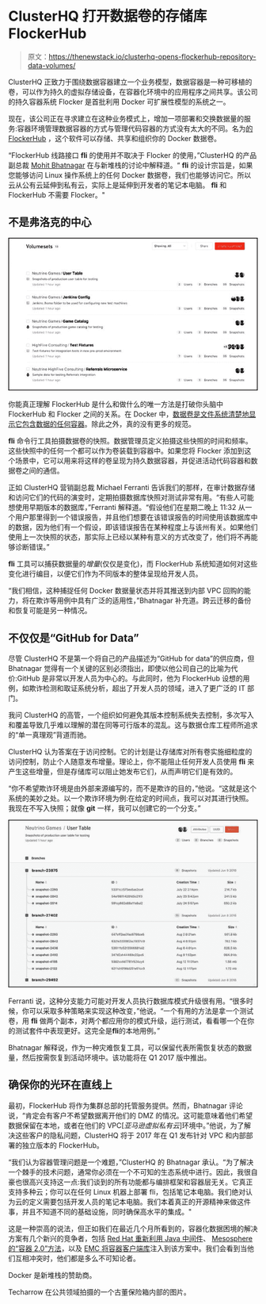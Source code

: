 # ClusterHQ 打开数据卷的存储库 FlockerHub

> 原文：<https://thenewstack.io/clusterhq-opens-flockerhub-repository-data-volumes/>

ClusterHQ 正致力于围绕数据容器建立一个业务模型，数据容器是一种可移植的卷，可以作为持久的虚拟存储设备，在容器化环境中的应用程序之间共享。该公司的持久容器系统 Flocker 是首批利用 Docker 可扩展性模型的系统之一。

现在，该公司正在寻求建立在这种业务模式上，增加一项部署和交换数据量的服务:容器环境管理数据容器的方式与管理代码容器的方式没有太大的不同。名为[的 FlockerHub](https://clusterhq.com/flockerhub/introduction/) ，这个软件可以存储、共享和组织你的 Docker 数据卷。

“FlockerHub 线路接口 **fli** 的使用并不取决于 Flocker 的使用，”ClusterHQ 的产品副总裁 [Mohit Bhatnagar](https://twitter.com/mobhat) 在与新堆栈的讨论中解释道。“ **fli** 的设计宗旨是，如果您能够访问 Linux 操作系统上的任何 Docker 数据卷，我们也能够访问它。所以云从公有云延伸到私有云，实际上是延伸到开发者的笔记本电脑。 **fli** 和 FlockerHub 不需要 Flocker。"

## 不是弗洛克的中心

![161103-flockerhub-01](img/059ddcaea1042658f2f624aef51c6c4f.png)

你能真正理解 FlockerHub 是什么和做什么的唯一方法是打破你头脑中 FlockerHub 和 Flocker 之间的关系。在 Docker 中，[数据卷是文件系统清楚地显示它包含数据的任何容器](https://docs.docker.com/engine/tutorials/dockervolumes/)。除此之外，真的没有更多的规范。

**fli** 命令行工具拍摄数据卷的快照。数据管理员定义拍摄这些快照的时间和频率。这些快照中的任何一个都可以作为卷装载到容器中。如果您将 Flocker 添加到这个场景中，它可以用来将这样的卷呈现为持久数据容器，并促进活动代码容器和数据卷之间的通信。

正如 ClusterHQ 营销副总裁 Michael Ferranti 告诉我们的那样，在审计数据存储和访问它们的代码的演变时，定期拍摄数据库快照对测试非常有用。“有些人可能想使用早期版本的数据库，”Ferranti 解释道。“假设他们在星期二晚上 11:32 从一个用户那里得到一个错误报告，并且他们想要在该错误报告的时间使用该数据库中的数据，因为他们有一个假设，即该错误报告在某种程度上与该州有关。如果他们使用上一次快照的状态，那实际上已经以某种有意义的方式改变了，他们将不再能够诊断错误。”

**fli** 工具可以捕获数据量的*增量*(仅仅是变化)，而 FlockerHub 系统知道如何对这些变化进行编目，以便它们作为不同版本的整体呈现给开发人员。

“我们相信，这种捕捉任何 Docker 数据量状态并将其推送到内部 VPC 回购的能力，将在欺诈等用例中具有广泛的适用性，”Bhatnagar 补充道。跨云迁移的备份和恢复可能是另一种情况。

## 不仅仅是“GitHub for Data”

尽管 ClusterHQ 不是第一个将自己的产品描述为“GitHub for data”的供应商，但 Bhatnagar 觉得有一个关键的区别必须指出，即使以他公司自己的比喻为代价:GitHub 是非常以开发人员为中心的。与此同时，他为 FlockerHub 设想的用例，如欺诈检测和取证系统分析，超出了开发人员的领域，进入了更广泛的 IT 部门。

我问 ClusterHQ 的高管，一个组织如何避免其版本控制系统失去控制，多次写入和覆盖导致几乎难以理解的潜在同等可行版本的混乱。这与数据仓库工程师所追求的“单一真理观”背道而驰。

ClusterHQ 认为答案在于访问控制。它的计划是让存储库对所有卷实施细粒度的访问控制，防止个人随意发布增量。理论上，你不能阻止任何开发人员使用 **fli** 来产生这些增量，但是存储库可以阻止她发布它们，从而声明它们是有效的。

“你不希望欺诈环境是由外部来源编写的，而不是欺诈的目的，”他说。“这就是这个系统的美妙之处。以一个欺诈环境为例:在给定的时间点，我可以对其进行快照。我现在不写入快照；就像 **git** 一样，我可以创建它的一个分支。”

![161103-flockerhub-02](img/5f5781774cd08a7afb59005b6fb73370.png)

Ferranti 说，这种分支能力可能对开发人员执行数据库模式升级很有用。“很多时候，你可以采取多种策略来实现这种改变，”他说。“一个有用的方法是拿一个测试卷，用 **fli** 做两个副本，对两个都应用你的模式升级，运行测试，看看哪一个在你的测试套件中表现更好。这完全是**fli**的本地用例。”

Bhatnagar 解释说，作为一种灾难恢复工具，可以保留代表所需恢复状态的数据量，然后按需恢复到活动环境中。该功能将在 Q1 2017 版中推出。

## 确保你的光环在直线上

最初，FlockerHub 将作为集群总部的托管服务提供。然而，Bhatnagar 评论说，“肯定会有客户不希望数据离开他们的 DMZ 的情况。这可能意味着他们希望数据保留在本地，或者在他们的 VPC[*亚马逊虚拟私有云*]环境中。”他说，为了解决这些客户的隐私问题，ClusterHQ 将于 2017 年在 Q1 发布针对 VPC 和内部部署的独立版本的 FlockerHub。

“我们认为容器管理问题是一个难题，”ClusterHQ 的 Bhatnagar 承认。“为了解决一个棘手的技术问题，通常你必须在一个不可知的生态系统中进行。因此，我很自豪也很高兴支持这一点:我们谈到的所有功能都与编排框架和容器层无关。它真正支持多种云；你可以在任何 Linux 机器上部署 fli，包括笔记本电脑。我们绝对认为云的定义需要包括开发人员的笔记本电脑。我们本着真正的开源精神来做这件事，并且不知道不同的基础设施，同时确保高水平的集成。"

这是一种崇高的说法，但正如我们在最近几个月所看到的，容器化数据困境的解决方案有几个新兴的竞争者，包括 [Red Hat 重新利用 Java 中间件](https://thenewstack.io/red-hat-jboss-data-grid-not-just-storing-java-objects-anymore/)、 [Mesosphere 的“容器 2.0”方法](https://thenewstack.io/mesospheres-container-2-0-unites-stateless-stateful-workloads/)，以及 [EMC 将容器客户端库](https://thenewstack.io/emc-pushes-alternative-dockers-persistent-storage-volumes/)注入到该方案中。我们会看到当他们互相冲突时，他们都是多么不可知论者。

Docker 是新堆栈的赞助商。

Techarrow 在公共领域拍摄的一个古董保险箱内部的图片。

<svg xmlns:xlink="http://www.w3.org/1999/xlink" viewBox="0 0 68 31" version="1.1"><title>Group</title> <desc>Created with Sketch.</desc></svg>